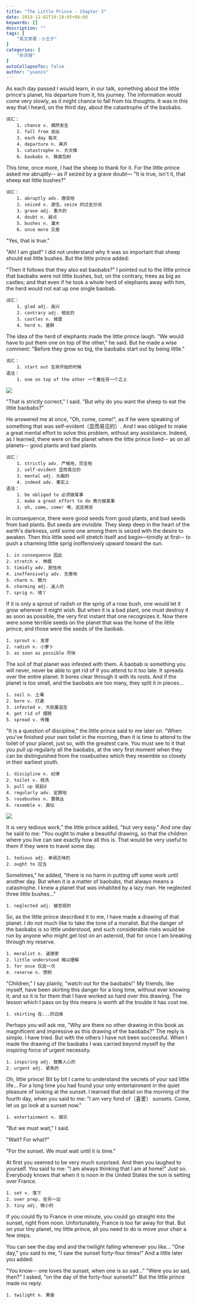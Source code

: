 ```yaml
---
title: "The Little Prince - Chapter 3"
date: 2019-12-02T10:10:05+08:00
keywords: []
description: ""
tags: [
    "英文原著：小王子"
]
categories: [
    "杂货铺"
]
autoCollapseToc: false
author: "yuanzx"
---
```


As each day passed I would learn, in our talk, something about the little prince's planet, his departure from it, his journey. The information would come very slowly, as it might chance to fall from his thoughts. It was in this way that I heard, on the third day, about the catastrophe of the baobabs.

```
词汇：
    1. chance v. 偶然发生
    2. fall from 说出 
    3. each day 每天
    4. departure n. 离开
    5. catastrophe n. 大灾难
    6. baobabs n. 猴面包树
```

This time, once more, I had the sheep to thank for it. For the little prince asked me abruptly-- as if seized by a grave doubt— "It is true, isn't it, that sheep eat little bushes?"

```
词汇：
    1. abruptly adv. 唐突地
    2. seized v. 逮住，seize 的过去分词
    3. grave adj. 重大的
    4. doubt n. 疑点
    5. bushes n. 灌木
    6. once more 又是
```

"Yes, that is true."

"Ah! I am glad!" I did not understand why it was so important that sheep should eat little bushes. But the little prince added:

"Then it follows that they also eat baobabs?" I pointed out to the little prince that baobabs were not little bushes, but, on the contrary, trees as big as castles; and that even if he took a whole herd of elephants away with him, the herd would not eat up one single baobab.

```
词汇：
    1. glad adj. 高兴
    2. contrary adj. 相反的
    3. castles n. 城堡
    4. herd n. 兽群
```

The idea of the herd of elephants made the little prince laugh. "We would have to put them one on top of the other," he said. But he made a wise comment: "Before they grow so big, the baobabs start out by being little." 

```
词汇：
    1. start out 生命开始的时候
语法：
    1. one on top of the other 一个叠在另一个之上
```

![](/hub/2019/December/1.jpg)

"That is strictly correct," I said. "But why do you want the sheep to eat the little baobabs?"

He answered me at once, "Oh, come, come!", as if he were speaking of something that was self-evident（显而易见的）. And I was obliged to make a great mental effort to solve this problem, without any assistance. Indeed, as I learned, there were on the planet where the little prince lived-- as on all planets-- good plants and bad plants.

```
词汇：
    1. strictly adv. 严格地，完全地
    2. self-evident 显而易见的
    3. mental adj. 头脑的
    4. indeed adv. 事实上
语法：
    1. be obliged to 必须做某事
    2. make a great effort to do 费力做某事
    3. oh, come, come! 唉，这还用说
```

In consequence, there were good seeds from good plants, and bad seeds from bad plants. But seeds are invisible. They sleep deep in the heart of the earth's darkness, until some one among them is seized with the desire to awaken. Then this little seed will stretch itself and begin—timidly at first-- to push a charming little sprig inoffensively upward toward the sun.

```
1. in consequence 因此
2. stretch v. 伸展
3. timidly adv. 胆怯地
4. inoffensively adv. 无害地
5. charm n. 魅力
6. charming adj. 迷人的
7. sprig n. 枝丫
```

If it is only a sprout of radish or the sprig of a rose bush, one would let it grow wherever it might wish. But when it is a bad plant, one must destroy it as soon as possible, the very first instant that one recognizes it. Now there were some terrible seeds on the planet that was the home of the little prince; and those were the seeds of the baobab. 

```
1. sprout v. 发芽
2. radish n. 小萝卜
3. as soon as possible 尽快
```

The soil of that planet was infested with them. A baobab is something you will never, never be able to get rid of if you attend to it too late. It spreads over the entire planet. It bores clear through it with its roots. And if the planet is too small, and the baobabs are too many, they split it in pieces...

```
1. soil n. 土壤
2. bore v. 打通
3. infested v. 大批量滋生
4. get rid of 摆脱
5. spread v. 传播
```

"It is a question of discipline," the little prince said to me later on. "When you've finished your own toilet in the morning, then it is time to attend to the toilet of your planet, just so, with the greatest care. You must see to it that you pull up regularly all the baobabs, at the very first moment when they can be distinguished from the rosebushes which they resemble so closely in their earliest youth.

```
1. discipline n. 纪律
2. toilet v. 梳洗
3. pull up 拔起d
4. regularly adv. 定期地
5. rosebushes n. 蔷薇丛
6. resemble v. 类似
```

![](/hub/2019/December/2.jpg)

It is very tedious work," the little prince added, "but very easy." And one day he said to me: "You ought to make a beautiful drawing, so that the children where you live can see exactly how all this is. That would be very useful to them if they were to travel some day.

```
1. tedious adj. 单调乏味的
2. ought to 应当
```

Sometimes," he added, "there is no harm in putting off some work until another day. But when it is a matter of baobabs, that always means a catastrophe. I knew a planet that was inhabited by a lazy man. He neglected three little bushes..."

```
1. neglected adj. 被忽视的
```

So, as the little prince described it to me, I have made a drawing of that planet. I do not much like to take the tone of a moralist. But the danger of the baobabs is so little understood, and such considerable risks would be run by anyone who might get lost on an asteroid, that for once I am breaking through my reserve.

```
1. moralist n. 道德家
2. little understood 难以理解
3. for once 仅这一次
4. reserve n. 惯例
```

"Children," I say plainly, "watch out for the baobabs!" My friends, like myself, have been skirting this danger for a long time, without ever knowing it; and so it is for them that I have worked so hard over this drawing. The lesson which I pass on by this means is worth all the trouble it has cost me.

```
1. skirting 在...的边缘
```

Perhaps you will ask me, "Why are there no other drawing in this book as magnificent and impressive as this drawing of the baobabs?" The reply is simple. I have tried. But with the others I have not been successful. When I made the drawing of the baobabs I was carried beyond myself by the inspiring force of urgent necessity.

```
1. inspiring adj. 鼓舞人心的
2. urgent adj. 紧急的
```

Oh, little prince! Bit by bit I came to understand the secrets of your sad little life... For a long time you had found your only entertainment in the quiet pleasure of looking at the sunset. I learned that detail on the morning of the fourth day, when you said to me: "I am very fond of（喜爱） sunsets. Come, let us go look at a sunset now."

```
1. entertainment n. 娱乐
```

"But we must wait," I said.

"Wait? For what?"

"For the sunset. We must wait until it is time."    

At first you seemed to be very much surprised. And then you laughed to yourself. You said to me: "I am always thinking that I am at home!" Just so. Everybody knows that when it is noon in the United States the sun is setting over France.

```
1. set v. 落下
2. over prep. 在另一边
3. tiny adj. 微小的
```

If you could fly to France in one minute, you could go straight into the sunset, right from noon. Unfortunately, France is too far away for that. But on your tiny planet, my little prince, all you need to do is move your chair a few steps.

You can see the day end and the twilight falling whenever you like... "One day," you said to me, "I saw the sunset forty-four times!" And a little later you added:

"You know-- one loves the sunset, when one is so sad..." "Were you so sad, then?" I asked, "on the day of the forty-four sunsets?" But the little prince made no reply.

```
1. twilight n. 黄昏
```